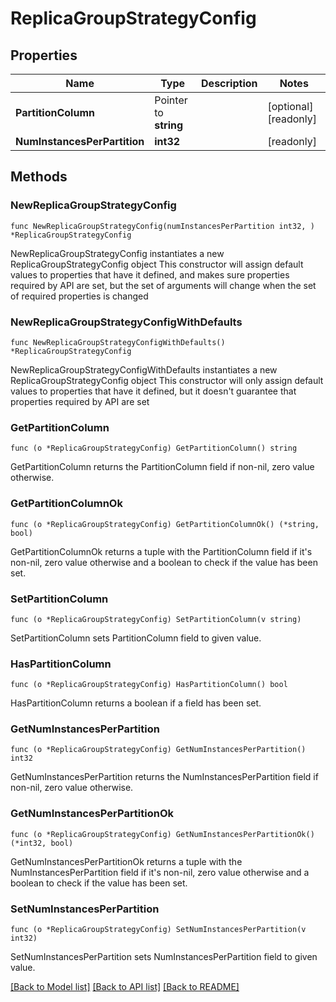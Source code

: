 # ReplicaGroupStrategyConfig

## Properties

Name | Type | Description | Notes
------------ | ------------- | ------------- | -------------
**PartitionColumn** | Pointer to **string** |  | [optional] [readonly] 
**NumInstancesPerPartition** | **int32** |  | [readonly] 

## Methods

### NewReplicaGroupStrategyConfig

`func NewReplicaGroupStrategyConfig(numInstancesPerPartition int32, ) *ReplicaGroupStrategyConfig`

NewReplicaGroupStrategyConfig instantiates a new ReplicaGroupStrategyConfig object
This constructor will assign default values to properties that have it defined,
and makes sure properties required by API are set, but the set of arguments
will change when the set of required properties is changed

### NewReplicaGroupStrategyConfigWithDefaults

`func NewReplicaGroupStrategyConfigWithDefaults() *ReplicaGroupStrategyConfig`

NewReplicaGroupStrategyConfigWithDefaults instantiates a new ReplicaGroupStrategyConfig object
This constructor will only assign default values to properties that have it defined,
but it doesn't guarantee that properties required by API are set

### GetPartitionColumn

`func (o *ReplicaGroupStrategyConfig) GetPartitionColumn() string`

GetPartitionColumn returns the PartitionColumn field if non-nil, zero value otherwise.

### GetPartitionColumnOk

`func (o *ReplicaGroupStrategyConfig) GetPartitionColumnOk() (*string, bool)`

GetPartitionColumnOk returns a tuple with the PartitionColumn field if it's non-nil, zero value otherwise
and a boolean to check if the value has been set.

### SetPartitionColumn

`func (o *ReplicaGroupStrategyConfig) SetPartitionColumn(v string)`

SetPartitionColumn sets PartitionColumn field to given value.

### HasPartitionColumn

`func (o *ReplicaGroupStrategyConfig) HasPartitionColumn() bool`

HasPartitionColumn returns a boolean if a field has been set.

### GetNumInstancesPerPartition

`func (o *ReplicaGroupStrategyConfig) GetNumInstancesPerPartition() int32`

GetNumInstancesPerPartition returns the NumInstancesPerPartition field if non-nil, zero value otherwise.

### GetNumInstancesPerPartitionOk

`func (o *ReplicaGroupStrategyConfig) GetNumInstancesPerPartitionOk() (*int32, bool)`

GetNumInstancesPerPartitionOk returns a tuple with the NumInstancesPerPartition field if it's non-nil, zero value otherwise
and a boolean to check if the value has been set.

### SetNumInstancesPerPartition

`func (o *ReplicaGroupStrategyConfig) SetNumInstancesPerPartition(v int32)`

SetNumInstancesPerPartition sets NumInstancesPerPartition field to given value.



[[Back to Model list]](../README.md#documentation-for-models) [[Back to API list]](../README.md#documentation-for-api-endpoints) [[Back to README]](../README.md)


